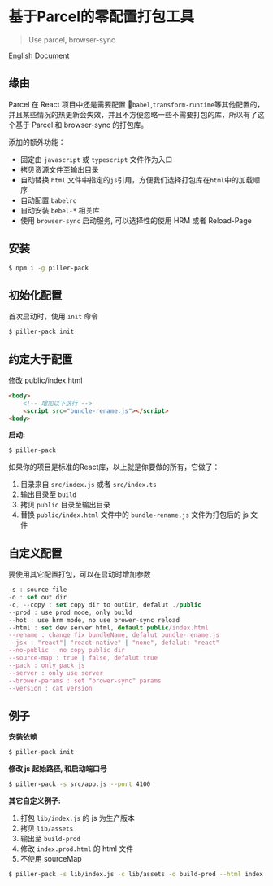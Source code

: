 # 基于Parcel的零配置打包工具

> Use parcel, browser-sync

[English Document](README.md)

## 缘由

Parcel 在 React 项目中还是需要配置 `babel`,`transform-runtime`等其他配置的，并且某些情况的热更新会失效，并且不方便忽略一些不需要打包的库，所以有了这个基于 Parcel 和 browser-sync 的打包库。

添加的额外功能：

- 固定由 `javascript` 或 `typescript` 文件作为入口
- 拷贝资源文件至输出目录
- 自动替换 `html` 文件中指定的`js`引用，方便我们选择打包库在`html`中的加载顺序
- 自动配置 `babelrc`
- 自动安装 `bebel-*` 相关库
- 使用 `browser-sync` 启动服务, 可以选择性的使用 HRM 或者 Reload-Page

## 安装

```sh
$ npm i -g piller-pack
```

## 初始化配置

首次启动时，使用 `init` 命令

```sh
$ piller-pack init
```

## 约定大于配置

修改 public/index.html

```html
<body>
    <!-- 增加以下这行 -->
    <script src="bundle-rename.js"></script>
<body>
```

**启动:**

```sh
$ piller-pack
```

如果你的项目是标准的React库，以上就是你要做的所有，它做了：

1.  目录来自 `src/index.js` 或者 `src/index.ts`
2.  输出目录至 `build`
3.  拷贝 `public` 目录至输出目录
4.  替换 `public/index.html` 文件中的 `bundle-rename.js` 文件为打包后的 js 文件

## 自定义配置

要使用其它配置打包，可以在启动时增加参数

```js
-s : source file
-o : set out dir
-c, --copy : set copy dir to outDir, defalut ./public
--prod : use prod mode, only build
--hot : use hrm mode, no use brower-sync reload
--html : set dev server html, default public/index.html
--rename : change fix bundleName, defalut bundle-rename.js
--jsx : "react"| "react-native" | "none", defalut: "react"
--no-public : no copy public dir
--source-map : true | false, defalut true
--pack : only pack js
--server : only use server
--brower-params : set "brower-sync" params
--version : cat version
```

## 例子

**安装依赖**

```sh
$ piller-pack init
```

**修改 js 起始路径, 和启动端口号**

```sh
$ piller-pack -s src/app.js --port 4100
```

**其它自定义例子:**

1.  打包 `lib/index.js` 的 js 为生产版本
2.  拷贝 `lib/assets`
3.  输出至 `build-prod`
4.  修改 `index.prod.html` 的 html 文件
5.  不使用 sourceMap

```sh
$ piller-pack -s lib/index.js -c lib/assets -o build-prod --html index.prod.html --source-map false --prod
```
